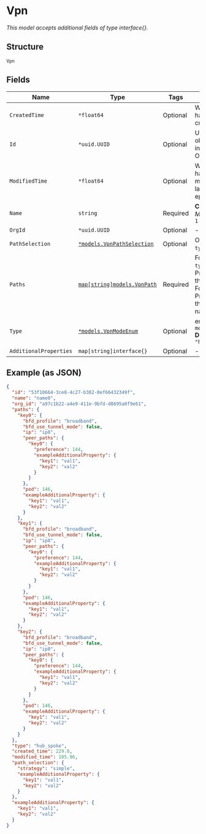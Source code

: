 
# Vpn

*This model accepts additional fields of type interface{}.*

## Structure

`Vpn`

## Fields

| Name | Type | Tags | Description |
|  --- | --- | --- | --- |
| `CreatedTime` | `*float64` | Optional | When the object has been created, in epoch |
| `Id` | `*uuid.UUID` | Optional | Unique ID of the object instance in the Mist Organization |
| `ModifiedTime` | `*float64` | Optional | When the object has been modified for the last time, in epoch |
| `Name` | `string` | Required | **Constraints**: *Minimum Length*: `1` |
| `OrgId` | `*uuid.UUID` | Optional | - |
| `PathSelection` | [`*models.VpnPathSelection`](../../doc/models/vpn-path-selection.md) | Optional | Only if `type`==`hub_spoke` |
| `Paths` | [`map[string]models.VpnPath`](../../doc/models/vpn-path.md) | Required | For `type`==`hub_spoke`, Property key is the VPN name. For `type`==`mesh`, Property key is the Interface name |
| `Type` | [`*models.VpnModeEnum`](../../doc/models/vpn-mode-enum.md) | Optional | enum: `hub_spoke`, `mesh`<br>**Default**: `"hub_spoke"` |
| `AdditionalProperties` | `map[string]interface{}` | Optional | - |

## Example (as JSON)

```json
{
  "id": "53f10664-3ce8-4c27-b382-0ef66432349f",
  "name": "name0",
  "org_id": "a97c1b22-a4e9-411e-9bfd-d8695a0f9e61",
  "paths": {
    "key0": {
      "bfd_profile": "broadband",
      "bfd_use_tunnel_mode": false,
      "ip": "ip8",
      "peer_paths": {
        "key0": {
          "preference": 144,
          "exampleAdditionalProperty": {
            "key1": "val1",
            "key2": "val2"
          }
        }
      },
      "pod": 146,
      "exampleAdditionalProperty": {
        "key1": "val1",
        "key2": "val2"
      }
    },
    "key1": {
      "bfd_profile": "broadband",
      "bfd_use_tunnel_mode": false,
      "ip": "ip8",
      "peer_paths": {
        "key0": {
          "preference": 144,
          "exampleAdditionalProperty": {
            "key1": "val1",
            "key2": "val2"
          }
        }
      },
      "pod": 146,
      "exampleAdditionalProperty": {
        "key1": "val1",
        "key2": "val2"
      }
    },
    "key2": {
      "bfd_profile": "broadband",
      "bfd_use_tunnel_mode": false,
      "ip": "ip8",
      "peer_paths": {
        "key0": {
          "preference": 144,
          "exampleAdditionalProperty": {
            "key1": "val1",
            "key2": "val2"
          }
        }
      },
      "pod": 146,
      "exampleAdditionalProperty": {
        "key1": "val1",
        "key2": "val2"
      }
    }
  },
  "type": "hub_spoke",
  "created_time": 229.0,
  "modified_time": 105.96,
  "path_selection": {
    "strategy": "simple",
    "exampleAdditionalProperty": {
      "key1": "val1",
      "key2": "val2"
    }
  },
  "exampleAdditionalProperty": {
    "key1": "val1",
    "key2": "val2"
  }
}
```


